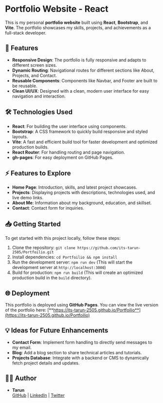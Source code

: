 # Portfolio Website - React

This is my personal **portfolio website** built using **React**, **Bootstrap**, and **Vite**. The portfolio showcases my skills, projects, and achievements as a full-stack developer.

## 🚀 Features

- **Responsive Design**: The portfolio is fully responsive and adapts to different screen sizes.
- **Dynamic Routing**: Navigational routes for different sections like About, Projects, and Contact.
- **Reusable Components**: Components like Navbar, and Footer are built to be reusable.
- **Clean UI/UX**: Designed with a clean, modern user interface for easy navigation and interaction.

## 🛠 Technologies Used

- **React**: For building the user interface using components.
- **Bootstrap**: A CSS framework to quickly build responsive and styled layouts.
- **Vite**: A fast and efficient build tool for faster development and optimized production builds.
- **React Router**: For handling routing and page navigation.
- **gh-pages**: For easy deployment on GitHub Pages.

## ⚡ Features to Explore

- **Home Page**: Introduction, skills, and latest project showcases.
- **Projects**: Displaying projects with descriptions, technologies used, and live demo links.
- **About Me**: Information about my background, education, and skillset.
- **Contact**: Contact form for inquiries.

## 📥 Getting Started
To get started with this project locally, follow these steps:
1. Clone the repository: `git clone https://github.com/its-tarun-2505/Portfoilio.git`
2. Install dependencies: `cd Portfoilio && npm install`
3. Run the development server: `npm run dev` (This will start the development server at `http://localhost:3000`)
4. Build for production: `npm run build` (This will create an optimized production build in the `build` directory).

## 🌐 Deployment
This portfolio is deployed using **GitHub Pages**. You can view the live version of the portfolio here: [**https://its-tarun-2505.github.io/Portfoilio**](https://its-tarun-2505.github.io/Portfoilio)

## 💡 Ideas for Future Enhancements
- **Contact Form**: Implement form handling to directly send messages to my email.
- **Blog**: Add a blog section to share technical articles and tutorials.
- **Projects Database**: Integrate with a backend or CMS to dynamically fetch project details and updates.

## 👨‍💻 Author
- **Tarun**  
  [GitHub](https://github.com/its-tarun-2505) | [LinkedIn](https://linkedin.com/in/its-tarun-2505) | [Twitter](https://twitter.com/its_tarun_2505)
